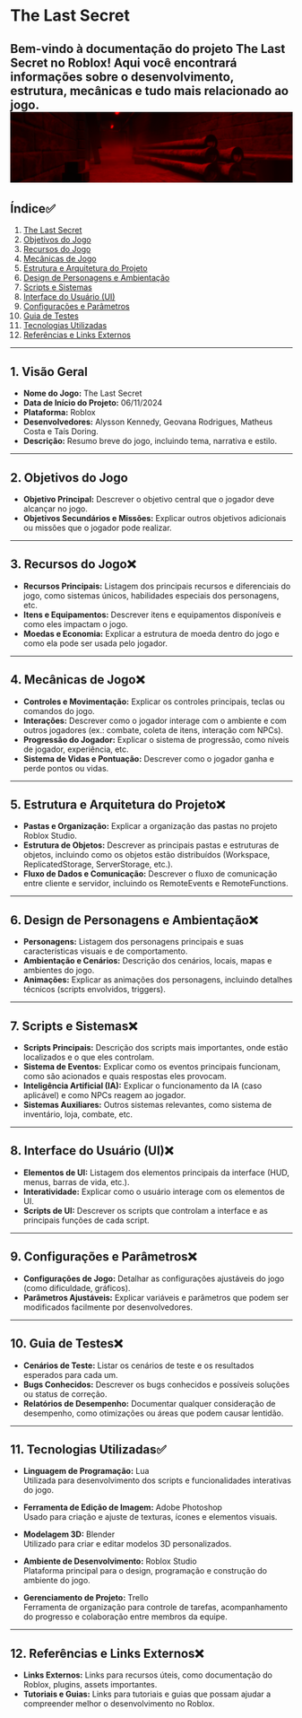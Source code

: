# The Last Secret

Bem-vindo à documentação do projeto **The Last Secret** no Roblox! Aqui você encontrará informações sobre o desenvolvimento, estrutura, mecânicas e tudo mais relacionado ao jogo.
<img src="Visuals/Red-Room.png">
---

## Índice✅

1. [The Last Secret](#1-visão-geral)
2. [Objetivos do Jogo](#2-objetivos-do-jogo)
3. [Recursos do Jogo](#recursos-do-jogo)
4. [Mecânicas de Jogo](#mecânicas-de-jogo)
5. [Estrutura e Arquitetura do Projeto](#estrutura-e-arquitetura-do-projeto)
6. [Design de Personagens e Ambientação](#design-de-personagens-e-ambientação)
7. [Scripts e Sistemas](#scripts-e-sistemas)
8. [Interface do Usuário (UI)](#interface-do-usuário-ui)
9. [Configurações e Parâmetros](#configurações-e-parâmetros)
10. [Guia de Testes](#guia-de-testes)
11. [Tecnologias Utilizadas](tecnologias-utilizadas)
12. [Referências e Links Externos](#referências-e-links-externos)

---

## 1. Visão Geral

- **Nome do Jogo:** The Last Secret
- **Data de Início do Projeto:** 06/11/2024
- **Plataforma:** Roblox
- **Desenvolvedores:** Alysson Kennedy, Geovana Rodrigues, Matheus Costa e Taís Doring.
- **Descrição:** Resumo breve do jogo, incluindo tema, narrativa e estilo.

---

## 2. Objetivos do Jogo

- **Objetivo Principal:** Descrever o objetivo central que o jogador deve alcançar no jogo.
- **Objetivos Secundários e Missões:** Explicar outros objetivos adicionais ou missões que o jogador pode realizar.

---

## 3. Recursos do Jogo❌

- **Recursos Principais:** Listagem dos principais recursos e diferenciais do jogo, como sistemas únicos, habilidades especiais dos personagens, etc.
- **Itens e Equipamentos:** Descrever itens e equipamentos disponíveis e como eles impactam o jogo.
- **Moedas e Economia:** Explicar a estrutura de moeda dentro do jogo e como ela pode ser usada pelo jogador.

---

## 4. Mecânicas de Jogo❌

- **Controles e Movimentação:** Explicar os controles principais, teclas ou comandos do jogo.
- **Interações:** Descrever como o jogador interage com o ambiente e com outros jogadores (ex.: combate, coleta de itens, interação com NPCs).
- **Progressão do Jogador:** Explicar o sistema de progressão, como níveis de jogador, experiência, etc.
- **Sistema de Vidas e Pontuação:** Descrever como o jogador ganha e perde pontos ou vidas.

---

## 5. Estrutura e Arquitetura do Projeto❌

- **Pastas e Organização:** Explicar a organização das pastas no projeto Roblox Studio.
- **Estrutura de Objetos:** Descrever as principais pastas e estruturas de objetos, incluindo como os objetos estão distribuídos (Workspace, ReplicatedStorage, ServerStorage, etc.).
- **Fluxo de Dados e Comunicação:** Descrever o fluxo de comunicação entre cliente e servidor, incluindo os RemoteEvents e RemoteFunctions.

---

## 6. Design de Personagens e Ambientação❌

- **Personagens:** Listagem dos personagens principais e suas características visuais e de comportamento.
- **Ambientação e Cenários:** Descrição dos cenários, locais, mapas e ambientes do jogo.
- **Animações:** Explicar as animações dos personagens, incluindo detalhes técnicos (scripts envolvidos, triggers).

---

## 7. Scripts e Sistemas❌

- **Scripts Principais:** Descrição dos scripts mais importantes, onde estão localizados e o que eles controlam.
- **Sistema de Eventos:** Explicar como os eventos principais funcionam, como são acionados e quais respostas eles provocam.
- **Inteligência Artificial (IA):** Explicar o funcionamento da IA (caso aplicável) e como NPCs reagem ao jogador.
- **Sistemas Auxiliares:** Outros sistemas relevantes, como sistema de inventário, loja, combate, etc.

---

## 8. Interface do Usuário (UI)❌

- **Elementos de UI:** Listagem dos elementos principais da interface (HUD, menus, barras de vida, etc.).
- **Interatividade:** Explicar como o usuário interage com os elementos de UI.
- **Scripts de UI:** Descrever os scripts que controlam a interface e as principais funções de cada script.

---

## 9. Configurações e Parâmetros❌

- **Configurações de Jogo:** Detalhar as configurações ajustáveis do jogo (como dificuldade, gráficos).
- **Parâmetros Ajustáveis:** Explicar variáveis e parâmetros que podem ser modificados facilmente por desenvolvedores.

---

## 10. Guia de Testes❌

- **Cenários de Teste:** Listar os cenários de teste e os resultados esperados para cada um.
- **Bugs Conhecidos:** Descrever os bugs conhecidos e possíveis soluções ou status de correção.
- **Relatórios de Desempenho:** Documentar qualquer consideração de desempenho, como otimizações ou áreas que podem causar lentidão.

---

## 11. Tecnologias Utilizadas✅

- **Linguagem de Programação:** Lua  
  Utilizada para desenvolvimento dos scripts e funcionalidades interativas do jogo.

- **Ferramenta de Edição de Imagem:** Adobe Photoshop  
  Usado para criação e ajuste de texturas, ícones e elementos visuais.

- **Modelagem 3D:** Blender  
  Utilizado para criar e editar modelos 3D personalizados.

- **Ambiente de Desenvolvimento:** Roblox Studio  
  Plataforma principal para o design, programação e construção do ambiente do jogo.

- **Gerenciamento de Projeto:** Trello  
  Ferramenta de organização para controle de tarefas, acompanhamento do progresso e colaboração entre membros da equipe.

---

## 12. Referências e Links Externos❌

- **Links Externos:** Links para recursos úteis, como documentação do Roblox, plugins, assets importantes.
- **Tutoriais e Guias:** Links para tutoriais e guias que possam ajudar a compreender melhor o desenvolvimento no Roblox.


